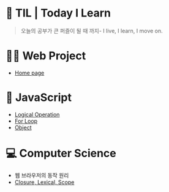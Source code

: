 # 🧩 TIL | Today I Learn

> 오늘의 공부가 큰 퍼즐이 될 때 까지- I live, I learn, I move on.

# 👩‍💻 Web Project
- <a href="https://bongsikb.github.io/my-homepage/">Home page</a>

# 📌 JavaScript

- <a href ="https://github.com/BongsikB/BongsikB.github.io/blob/bf12c76e3adf1502f8ec6e7f80f35fa1ecb84340/JavaScript/Logical%20Operation.md"> Logical Operation </a>
- <a href= "https://github.com/BongsikB/BongsikB.github.io/blob/main/Java%20Script/For%20loop.md">For Loop</a>
- <a href="https://github.com/BongsikB/BongsikB.github.io/blob/9023b159f105688ff45fe120cfd12367c955eb80/Java%20Script/Object%20&%20Array.md">Object</a>

# 💻 Computer Science

- 웹 브라우저의 동작 원리
- <a href="https://github.com/BongsikB/BongsikB.github.io/blob/main/Computer%20Science/Closure.md">Closure, Lexical, Scope </a>


